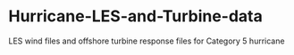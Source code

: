 # Hurricane-LES-and-Turbine-data
LES wind files and offshore turbine response files for Category 5 hurricane
